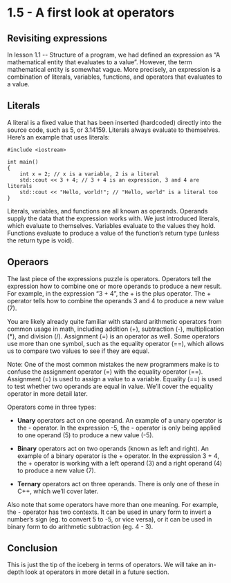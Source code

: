 # 1.5 - A first look at operators

## Revisiting expressions

In lesson 1.1 -- Structure of a program, we had defined an expression as “A mathematical entity that evaluates to a value”. However, the term mathematical entity is somewhat vague. More precisely, an expression is a combination of literals, variables, functions, and operators that evaluates to a value.

## Literals

A literal is a fixed value that has been inserted (hardcoded) directly into the source code, such as 5, or 3.14159. Literals always evaluate to themselves. Here’s an example that uses literals:

```
#include <iostream>

int main()
{
    int x = 2; // x is a variable, 2 is a literal
    std::cout << 3 + 4; // 3 + 4 is an expression, 3 and 4 are literals
    std::cout << "Hello, world!"; // "Hello, world" is a literal too
}
```

Literals, variables, and functions are all known as operands. Operands supply the data that the expression works with. We just introduced literals, which evaluate to themselves. Variables evaluate to the values they hold. Functions evaluate to produce a value of the function’s return type (unless the return type is void).

## Operaors

The last piece of the expressions puzzle is operators. Operators tell the expression how to combine one or more operands to produce a new result. For example, in the expression “3 + 4”, the + is the plus operator. The + operator tells how to combine the operands 3 and 4 to produce a new value (7).

You are likely already quite familiar with standard arithmetic operators from common usage in math, including addition (+), subtraction (-), multiplication (*), and division (/). Assignment (=) is an operator as well. Some operators use more than one symbol, such as the equality operator (==), which allows us to compare two values to see if they are equal.

Note: One of the most common mistakes the new programmers make is to confuse the assignment operator (=) with the equality operator (==). Assignment (=) is used to assign a value to a variable. Equality (==) is used to test whether two operands are equal in value. We’ll cover the equality operator in more detail later.

Operators come in three types:

- **Unary** operators act on one operand. An example of a unary operator is the - operator. In the expression -5, the - operator is only being applied to one operand (5) to produce a new value (-5).

- **Binary** operators act on two operands (known as left and right). An example of a binary operator is the + operator. In the expression 3 + 4, the + operator is working with a left operand (3) and a right operand (4) to produce a new value (7).

- **Ternary** operators act on three operands. There is only one of these in C++, which we’ll cover later.

Also note that some operators have more than one meaning. For example, the - operator has two contexts. It can be used in unary form to invert a number’s sign (eg. to convert 5 to -5, or vice versa), or it can be used in binary form to do arithmetic subtraction (eg. 4 - 3).

## Conclusion

This is just the tip of the iceberg in terms of operators. We will take an in-depth look at operators in more detail in a future section.
